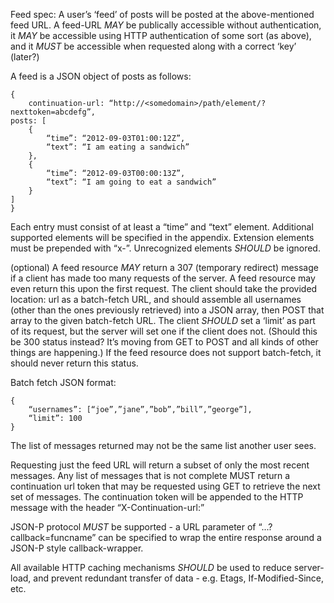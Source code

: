 Feed spec:
A user’s ‘feed’ of posts will be posted at the above-mentioned feed URL. A feed-URL *MAY* be publically accessible without authentication, it *MAY* be accessible using HTTP authentication of some sort (as above), and it *MUST* be accessible when requested along with a correct ‘key’ (later?)

A feed is a JSON object of posts as follows:
```
{
	continuation-url: “http://<somedomain>/path/element/?nexttoken=abcdefg”,
posts: [
	{
		“time”: “2012-09-03T01:00:12Z”,
		“text”: “I am eating a sandwich”
	},
	{
		“time”: “2012-09-03T00:00:13Z”,
		“text”: “I am going to eat a sandwich”
	}
]
}
```

Each entry must consist of at least a “time” and “text” element. Additional supported elements will be specified in the appendix. Extension elements must be prepended with “x-”. Unrecognized elements *SHOULD* be ignored.

(optional) A feed resource *MAY* return a 307 (temporary redirect) message if a client has made too many requests of the server. A feed resource may even return this upon the first request. The client should take the provided location: url as a batch-fetch URL, and should assemble all usernames (other than the ones previously retrieved) into a JSON array, then POST that array to the given batch-fetch URL. The client *SHOULD* set a ‘limit’ as part of its request, but the server will set one if the client does not. (Should this be 300 status instead? It’s moving from GET to POST and all kinds of other things are happening.) If the feed resource does not support batch-fetch, it should never return this status.

Batch fetch JSON format:
```
{
	“usernames”: [“joe”,”jane”,”bob”,”bill”,”george”],
	“limit”: 100
}
```

The list of messages returned may not be the same list another user sees.

Requesting just the feed URL will return a subset of only the most recent messages. Any list of messages that is not complete MUST return a continuation url token that may be requested using GET to retrieve the next set of messages. The continuation token will be appended to the HTTP message with the header “X-Continuation-url:”

JSON-P protocol *MUST* be supported - a URL parameter of “...?callback=funcname” can be specified to wrap the entire response around a JSON-P style callback-wrapper.

All available HTTP caching mechanisms *SHOULD* be used to reduce server-load, and prevent redundant transfer of data - e.g. Etags, If-Modified-Since, etc.